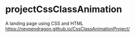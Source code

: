 # projectCssClassAnimation
 
A landing page using CSS and HTML
https://neypendragon.github.io/CssClassAnimationProject/
